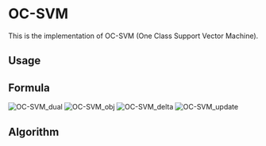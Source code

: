# OC-SVM

This is the implementation of OC-SVM (One Class Support Vector Machine).

## Usage

## Formula

![OC-SVM_dual](https://user-images.githubusercontent.com/56967584/130268146-fd64d0e5-b781-4608-90a1-189ce9ed5173.png)
![OC-SVM_obj](https://user-images.githubusercontent.com/56967584/130268158-5ac93d71-f411-4aaf-9cb2-3a1dc7946fcd.png)
![OC-SVM_delta](https://user-images.githubusercontent.com/56967584/130268164-ac64cc50-8b9a-4b9b-aa7e-7dd38944743a.png)
![OC-SVM_update](https://user-images.githubusercontent.com/56967584/130268171-1bd89384-8455-4911-b07c-ec4ef59d7d65.png)

## Algorithm
